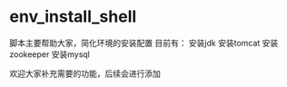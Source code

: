 # env_install_shell
脚本主要帮助大家，简化环境的安装配置
目前有：
   安装jdk
   安装tomcat
   安装zookeeper
   安装mysql
   
欢迎大家补充需要的功能，后续会进行添加